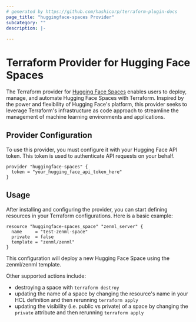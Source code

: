 ```yaml
---
# generated by https://github.com/hashicorp/terraform-plugin-docs
page_title: "huggingface-spaces Provider"
subcategory: ""
description: |-
  
---
```


# Terraform Provider for Hugging Face Spaces

The Terraform provider for [Hugging Face Spaces](https://huggingface.co/spaces) enables users to deploy, manage, and automate Hugging Face Spaces with Terraform. Inspired by the power and flexibility of Hugging Face's platform, this provider seeks to leverage Terraform's infrastructure as code approach to streamline the management of machine learning environments and applications.

## Provider Configuration

To use this provider, you must configure it with your Hugging Face API token. This token is used to authenticate API requests on your behalf.

```hcl
provider "huggingface-spaces" {
  token = "your_hugging_face_api_token_here"
}
```

## Usage

After installing and configuring the provider, you can start defining resources in your Terraform configurations. Here is a basic example:

```hcl
resource "huggingface-spaces_space" "zenml_server" {
  name     = "test-zenml-space"
  private  = false
  template = "zenml/zenml"
}
```

This configuration will deploy a new Hugging Face Space using the zenml/zenml
template.

Other supported actions include:

- destroying a space with `terraform destroy`
- updating the name of a space by changing the resource's name in your HCL
  definition and then rerunning `terraform apply`
- updating the visibility (i.e. public vs private) of a space by changing the `private`
  attribute and then rerunning `terraform apply`
